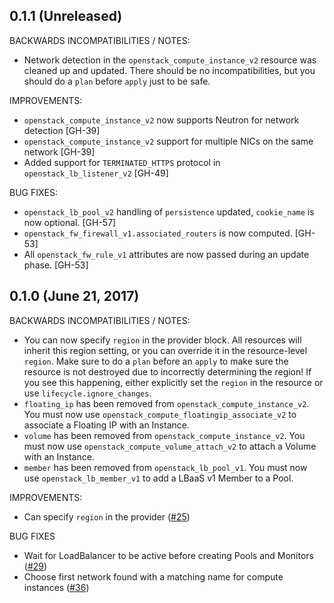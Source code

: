 ## 0.1.1 (Unreleased)

BACKWARDS INCOMPATIBILITIES / NOTES:

* Network detection in the `openstack_compute_instance_v2` resource was cleaned up and updated. There should be no incompatibilities, but you should do a `plan` before `apply` just to be safe.

IMPROVEMENTS:

* `openstack_compute_instance_v2` now supports Neutron for network detection [GH-39]
* `openstack_compute_instance_v2` support for multiple NICs on the same network [GH-39]
* Added support for `TERMINATED_HTTPS` protocol in `openstack_lb_listener_v2` [GH-49]

BUG FIXES:
* `openstack_lb_pool_v2` handling of `persistence` updated, `cookie_name` is now optional. [GH-57]
* `openstack_fw_firewall_v1.associated_routers` is now computed. [GH-53]
* All `openstack_fw_rule_v1` attributes are now passed during an update phase. [GH-53]

## 0.1.0 (June 21, 2017)

BACKWARDS INCOMPATIBILITIES / NOTES:

* You can now specify `region` in the provider block. All resources will inherit this region setting, or you can override it in the resource-level `region`. Make sure to do a `plan` before an `apply` to make sure the resource is not destroyed due to incorrectly determining the region! If you see this happening, either explicitly set the `region` in the resource or use `lifecycle.ignore_changes`. 
* `floating_ip` has been removed from `openstack_compute_instance_v2`. You must now use `openstack_compute_floatingip_associate_v2` to associate a Floating IP with an Instance.
* `volume` has been removed from `openstack_compute_instance_v2`. You must now use `openstack_compute_volume_attach_v2` to attach a Volume with an Instance.
* `member` has been removed from `openstack_lb_pool_v1`. You must now use `openstack_lb_member_v1` to add a LBaaS v1 Member to a Pool.


IMPROVEMENTS:

* Can specify `region` in the provider ([#25](https://github.com/terraform-providers/terraform-provider-openstack/issues/25))

BUG FIXES

* Wait for LoadBalancer to be active before creating Pools and Monitors ([#29](https://github.com/terraform-providers/terraform-provider-openstack/issues/29))
* Choose first network found with a matching name for compute instances ([#36](https://github.com/terraform-providers/terraform-provider-openstack/issues/36))
